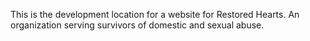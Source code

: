 This is the development location for a website for Restored Hearts. An organization serving survivors of domestic and sexual abuse.

